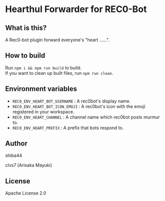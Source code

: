 # Hearthul Forwarder for REC0-Bot

## What is this?
A Rec0-bot plugin forward everyone's "heart ……".

## How to build
Run `npm i && npm run build` to build.  
If you want to clean up built files, run `npm run clean`.

## Environment variables
- `REC0_ENV_HEART_BOT_USERNAME` : A rec0bot's display name.
- `REC0_ENV_HEART_BOT_ICON_EMOJI` : A rec0bot's icon with the emoji registered in your workspace.
- `REC0_ENV_HEART_CHANNEL` : A channel name which rec0bot posts murmur to.
- `REC0_ENV_HEART_PREFIX` : A prefix that bots respond to.

## Author
shiba44

clvs7 (Arisaka Mayuki)



## License
Apache License 2.0
